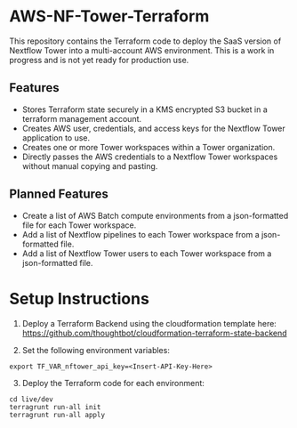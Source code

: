 # AWS-NF-Tower-Terraform

This repository contains the Terraform code to deploy the SaaS version of Nextflow Tower into a multi-account AWS environment.
This is a work in progress and is not yet ready for production use.

## Features

* Stores Terraform state securely in a KMS encrypted S3 bucket in a terraform management account.
* Creates AWS user, credentials, and access keys for the Nextflow Tower application to use.
* Creates one or more Tower workspaces within a Tower organization.
* Directly passes the AWS credentials to a Nextflow Tower workspaces without manual copying and pasting.

## Planned Features

* Create a list of AWS Batch compute environments from a json-formatted file for each Tower workspace.
* Add a list of Nextflow pipelines to each Tower workspace from a json-formatted file.
* Add a list of Nextflow Tower users to each Tower workspace from a json-formatted file.

# Setup Instructions

1. Deploy a Terraform Backend using the cloudformation template here:
https://github.com/thoughtbot/cloudformation-terraform-state-backend

2. Set the following environment variables:
```
export TF_VAR_nftower_api_key=<Insert-API-Key-Here>
```

3. Deploy the Terraform code for each environment:
```
cd live/dev
terragrunt run-all init
terragrunt run-all apply
```
